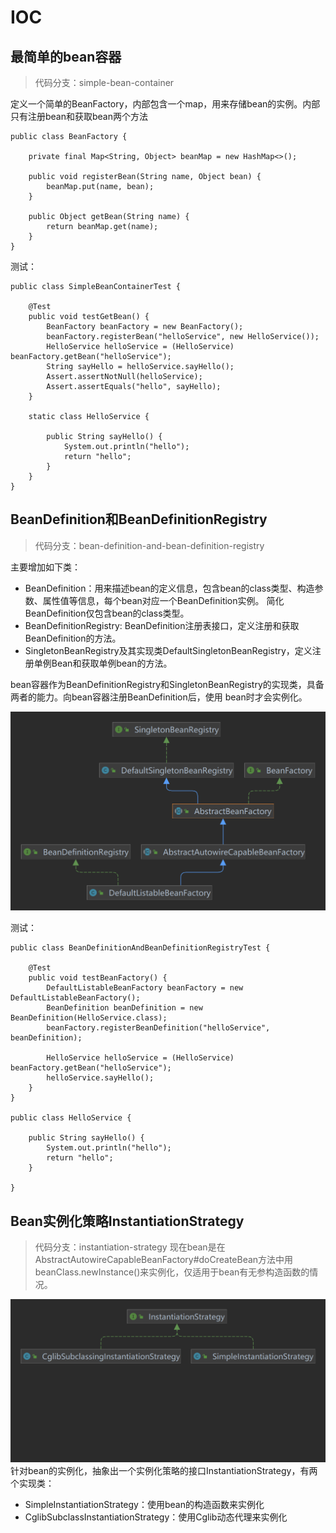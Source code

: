 # IOC

## 最简单的bean容器

> 代码分支：simple-bean-container

定义一个简单的BeanFactory，内部包含一个map，用来存储bean的实例。内部只有注册bean和获取bean两个方法

```
public class BeanFactory {

    private final Map<String, Object> beanMap = new HashMap<>();

    public void registerBean(String name, Object bean) {
        beanMap.put(name, bean);
    }

    public Object getBean(String name) {
        return beanMap.get(name);
    }
}
```

测试：

```
public class SimpleBeanContainerTest {

    @Test
    public void testGetBean() {
        BeanFactory beanFactory = new BeanFactory();
        beanFactory.registerBean("helloService", new HelloService());
        HelloService helloService = (HelloService) beanFactory.getBean("helloService");
        String sayHello = helloService.sayHello();
        Assert.assertNotNull(helloService);
        Assert.assertEquals("hello", sayHello);
    }

    static class HelloService {

        public String sayHello() {
            System.out.println("hello");
            return "hello";
        }
    }
}
```

## BeanDefinition和BeanDefinitionRegistry

> 代码分支：bean-definition-and-bean-definition-registry

主要增加如下类：

- BeanDefinition：用来描述bean的定义信息，包含bean的class类型、构造参数、属性值等信息，每个bean对应一个BeanDefinition实例。 简化BeanDefinition仅包含bean的class类型。
- BeanDefinitionRegistry: BeanDefinition注册表接口，定义注册和获取BeanDefinition的方法。
- SingletonBeanRegistry及其实现类DefaultSingletonBeanRegistry，定义注册单例Bean和获取单例bean的方法。

bean容器作为BeanDefinitionRegistry和SingletonBeanRegistry的实现类，具备两者的能力。向bean容器注册BeanDefinition后，使用 bean时才会实例化。

![](./assets/bean-definition-and-bean-definition-registry.png)

测试：

```
public class BeanDefinitionAndBeanDefinitionRegistryTest {

    @Test
    public void testBeanFactory() {
        DefaultListableBeanFactory beanFactory = new DefaultListableBeanFactory();
        BeanDefinition beanDefinition = new BeanDefinition(HelloService.class);
        beanFactory.registerBeanDefinition("helloService", beanDefinition);

        HelloService helloService = (HelloService) beanFactory.getBean("helloService");
        helloService.sayHello();
    }
}

public class HelloService {

    public String sayHello() {
        System.out.println("hello");
        return "hello";
    }

}

```

## Bean实例化策略InstantiationStrategy

> 代码分支：instantiation-strategy 现在bean是在AbstractAutowireCapableBeanFactory#doCreateBean方法中用beanClass.newInstance()来实例化，仅适用于bean有无参构造函数的情况。

![](./assets/instantiation-stratety.png)
针对bean的实例化，抽象出一个实例化策略的接口InstantiationStrategy，有两个实现类：
- SimpleInstantiationStrategy：使用bean的构造函数来实例化
- CglibSubclassInstantiationStrategy：使用Cglib动态代理来实例化
